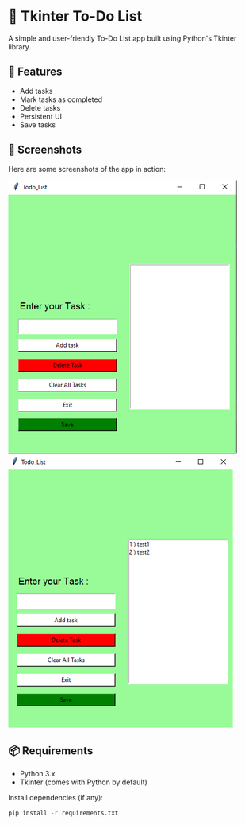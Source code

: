 # 📝 Tkinter To-Do List

A simple and user-friendly To-Do List app built using Python's Tkinter library.

## 🔧 Features

- Add tasks
- Mark tasks as completed
- Delete tasks
- Persistent UI
- Save tasks

## 📸 Screenshots

Here are some screenshots of the app in action:


![App Screenshot](assets/1.png)
![App Screenshot](assets/2.png)





## 📦 Requirements

- Python 3.x
- Tkinter (comes with Python by default)

Install dependencies (if any):

```bash
pip install -r requirements.txt